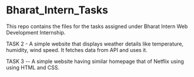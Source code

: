 # Bharat_Intern_Tasks
This repo contains the files for the tasks assigned under Bharat Intern Web Development Internship.

TASK 2 - A simple website that displays weather details like temperature, humidity, wind speed. It fetches data from API and uses it.

TASK 3 -- A simple website having similar homepage that of Netflix using using HTML and CSS.

